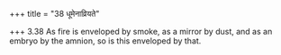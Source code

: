 +++
title = "38 धूमेनाव्रियते"

+++
3.38 As fire is enveloped by smoke, as a mirror by dust, and as an
embryo by the amnion, so is this enveloped by that.
